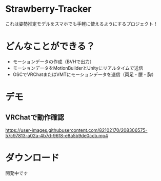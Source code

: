 # Strawberry-Tracker
これは姿勢推定モデルをスマホでも手軽に使えるようにするプロジェクト！

# どんなことができる？
* モーションデータの作成（BVHで出力）
* モーションデータをMotionBuilderとUnityにリアルタイムで送信
* OSCでVRChatまたはVMTにモーションデータを送信（両足・腰・胸）

# デモ
## VRChatで動作確認
https://user-images.githubusercontent.com/82102170/208306575-57c97813-a02a-4b7d-96f8-e8a5b9de0ccb.mp4

# ダウンロード
開発中です
